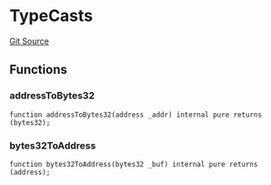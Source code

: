 # TypeCasts
[Git Source](https://github.com/hyperlane-xyz/hyperlane-monorepo/blob/60f321f452052881dce4e22999022e11fc117456/contracts/libs/TypeCasts.sol)


## Functions
### addressToBytes32


```solidity
function addressToBytes32(address _addr) internal pure returns (bytes32);
```

### bytes32ToAddress


```solidity
function bytes32ToAddress(bytes32 _buf) internal pure returns (address);
```

